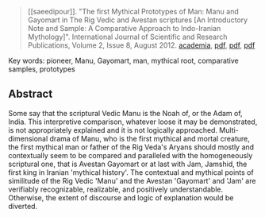 > [[saeedipour]]. "The first Mythical Prototypes of Man: Manu and Gayomart in The Rig Vedic and Avestan scriptures [An Introductory Note and Sample: A Comparative Approach to Indo-Iranian Mythology]". International Journal of Scientific and Research Publications, Volume 2, Issue 8, August 2012. [academia](https://www.academia.edu/8303957/The-first-Mythical-Prototypes-of-Man-Manu-and-Gayomart-in-The-Rig-Vedic-and-Avestan-scriptures), [pdf](http://www.ijsrp.org/research-paper-0812.php?rp=P0791), [pdf](http://www.ijsrp.org/research-paper-0812/ijsrp-p0879.pdf), [pdf](a/a-saeedipour2012c.pdf)

Key words: pioneer, Manu, Gayomart, man, mythical root, comparative samples, prototypes

## Abstract
Some say that the scriptural Vedic Manu is the Noah of, or the Adam of, India. This interpretive comparison, whatever loose it may be demonstrated, is not appropriately explained and it is not logically approached. Multi-dimensional drama of Manu, who is the first mythical and mortal creature, the first mythical man or father of the Rig Veda's Aryans should mostly and contextually seem to be compared and paralleled with the homogeneously scriptural one, that is Avestan Gayomart or at last with Jam, Jamshid, the first king in Iranian 'mythical history'. The contextual and mythical points of similitude of the Rig Vedic 'Manu' and the Avestan 'Gayomart' and 'Jam' are verifiably recognizable, realizable, and positively understandable. Otherwise, the extent of discourse and logic of explanation would be diverted.